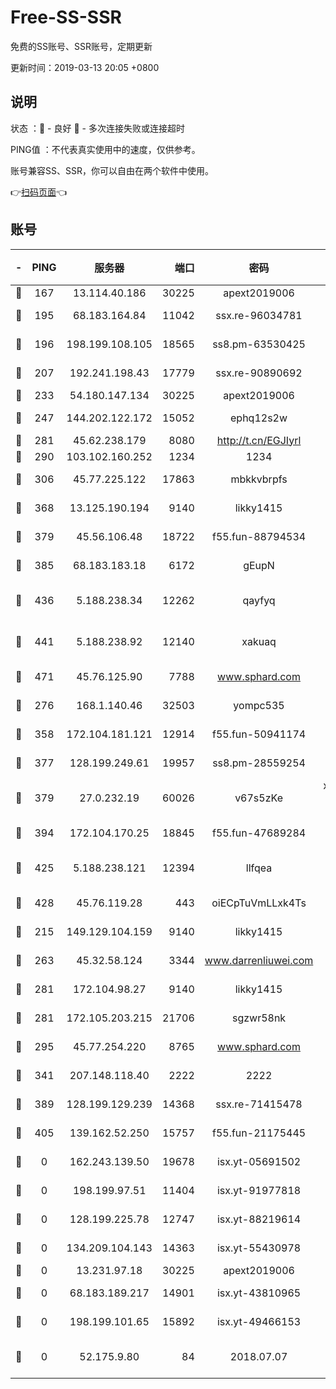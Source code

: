 # Free-SS-SSR

免费的SS账号、SSR账号，定期更新

更新时间：2019-03-13 20:05 +0800

## 说明

状态     ：🙂 - 良好 🙁 - 多次连接失败或连接超时

PING值   ：不代表真实使用中的速度，仅供参考。

账号兼容SS、SSR，你可以自由在两个软件中使用。

👉[扫码页面](https://liesauer.github.io/Free-SS-SSR/)👈

## 账号

|-|PING|服务器|端口|密码|加密方式|区域|
|:----:|:----:|:-----:|-----:|:----:|:----:|:----:|
|🙂|167|13.114.40.186|30225|apext2019006|chacha20|JP|
|🙂|195|68.183.164.84|11042|ssx.re-96034781|aes-256-cfb|US|
|🙂|196|198.199.108.105|18565|ss8.pm-63530425|aes-256-cfb|US|
|🙂|207|192.241.198.43|17779|ssx.re-90890692|aes-256-cfb|US|
|🙂|233|54.180.147.134|30225|apext2019006|chacha20|KR|
|🙂|247|144.202.122.172|15052|ephq12s2w|aes-256-cfb|US|
|🙂|281|45.62.238.179|8080|http://t.cn/EGJIyrl|rc4-md5|CA|
|🙂|290|103.102.160.252|1234|1234|rc4-md5|JP|
|🙂|306|45.77.225.122|17863|mbkkvbrpfs|aes-256-cfb|GB|
|🙂|368|13.125.190.194|9140|likky1415|aes-256-cfb|KR|
|🙂|379|45.56.106.48|18722|f55.fun-88794534|aes-256-cfb|US|
|🙂|385|68.183.183.18|6172|gEupN|aes-256-cfb|SG|
|🙂|436|5.188.238.34|12262|qayfyq|chacha20-ietf-poly1305|BR|
|🙂|441|5.188.238.92|12140|xakuaq|chacha20-ietf-poly1305|BR|
|🙂|471|45.76.125.90|7788|www.sphard.com|aes-256-cfb|AU|
|🙂|276|168.1.140.46|32503|yompc535|aes-256-cfb|AU|
|🙂|358|172.104.181.121|12914|f55.fun-50941174|aes-256-cfb|SG|
|🙂|377|128.199.249.61|19957|ss8.pm-28559254|aes-256-cfb|SG|
|🙂|379|27.0.232.19|60026|v67s5zKe|xchacha20-ietf-poly1305|HK|
|🙂|394|172.104.170.25|18845|f55.fun-47689284|aes-256-cfb|SG|
|🙂|425|5.188.238.121|12394|llfqea|chacha20-ietf-poly1305|BR|
|🙂|428|45.76.119.28|443|oiECpTuVmLLxk4Ts|aes-256-cfb|AU|
|🙁|215|149.129.104.159|9140|likky1415|aes-256-cfb|HK|
|🙁|263|45.32.58.124|3344|www.darrenliuwei.com|aes-256-cfb|JP|
|🙁|281|172.104.98.27|9140|likky1415|aes-256-cfb|JP|
|🙁|281|172.105.203.215|21706|sgzwr58nk|aes-256-cfb|JP|
|🙁|295|45.77.254.220|8765|www.sphard.com|aes-256-cfb|SG|
|🙁|341|207.148.118.40|2222|2222|aes-256-cfb|SG|
|🙁|389|128.199.129.239|14368|ssx.re-71415478|aes-256-cfb|SG|
|🙁|405|139.162.52.250|15757|f55.fun-21175445|aes-256-cfb|SG|
|🙁|0|162.243.139.50|19678|isx.yt-05691502|aes-256-cfb|US|
|🙁|0|198.199.97.51|11404|isx.yt-91977818|aes-256-cfb|US|
|🙁|0|128.199.225.78|12747|isx.yt-88219614|aes-256-cfb|SG|
|🙁|0|134.209.104.143|14363|isx.yt-55430978|aes-256-cfb|SG|
|🙁|0|13.231.97.18|30225|apext2019006|chacha20|JP|
|🙁|0|68.183.189.217|14901|isx.yt-43810965|aes-256-cfb|SG|
|🙁|0|198.199.101.65|15892|isx.yt-49466153|aes-256-cfb|US|
|🙁|0|52.175.9.80|84|2018.07.07|chacha20-ietf-poly1305|HK|
